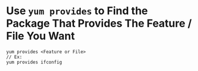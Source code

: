 # Use `yum provides` to Find the Package That Provides The Feature / File You Want

    yum provides <Feature or File>
    // Ex:
    yum provides ifconfig